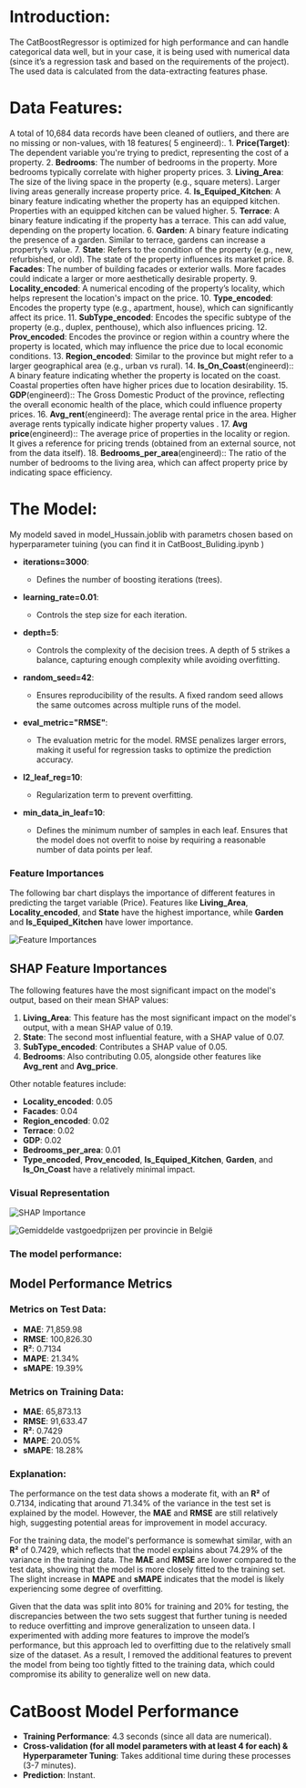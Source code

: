 # Introduction:
The CatBoostRegressor is optimized for high performance and can handle categorical data well, but in your case, it is being used with numerical data (since it’s a regression task and based on the requirements of the project). The used data is calculated from the data-extracting features phase.

# Data Features:
A total of 10,684 data records have been cleaned of outliers, and there are no missing or non-values, with 18 features( 5 engineerd):.
    1. **Price(Target)**: The dependent variable you're trying to predict, representing the cost of a property.
    2. **Bedrooms**: The number of bedrooms in the property. More bedrooms typically correlate with higher property prices.
    3. **Living_Area**: The size of the living space in the property (e.g., square meters). Larger living areas generally increase property price.
    4. **Is_Equiped_Kitchen**: A binary feature indicating whether the property has an equipped kitchen. Properties with an equipped kitchen can be valued higher.
    5. **Terrace**: A binary feature indicating if the property has a terrace. This can add value, depending on the property location.
    6. **Garden**: A binary feature indicating the presence of a garden. Similar to terrace, gardens can increase a property’s value.
    7. **State**: Refers to the condition of the property (e.g., new, refurbished, or old). The state of the property influences its market price.
    8. **Facades**: The number of building facades or exterior walls. More facades could indicate a larger or more aesthetically desirable property.
    9. **Locality_encoded**: A numerical encoding of the property’s locality, which helps represent the location's impact on the price.
    10. **Type_encoded**: Encodes the property type (e.g., apartment, house), which can significantly affect its price.
    11. **SubType_encoded**: Encodes the specific subtype of the property (e.g., duplex, penthouse), which also influences pricing.
    12. **Prov_encoded**: Encodes the province or region within a country where the property is located, which may influence the price due to local economic conditions.
    13. **Region_encoded**: Similar to the province but might refer to a larger geographical area (e.g., urban vs rural).
    14. **Is_On_Coast**(engineerd):: A binary feature indicating whether the property is located on the coast. Coastal properties often have higher prices due to location desirability.
    15. **GDP**(engineerd):: The Gross Domestic Product of the province, reflecting the overall economic health of the place, which could influence property prices.
    16. **Avg_rent**(engineerd): The average rental price in the area. Higher average rents typically indicate higher property values .
    17. **Avg price**(engineerd):: The average price of properties in the locality or region. It gives a reference for pricing trends (obtained from an external source, not from the data itself).
    18. **Bedrooms_per_area**(engineerd):: The ratio of the number of bedrooms to the living area, which can affect property price by indicating space efficiency.



# The Model:
My modeld saved in model_Hussain.joblib  with parametrs chosen based on hyperparameter tuining (you can find it in CatBoost_Buliding.ipynb ) 


- **iterations=3000**: 
  - Defines the number of boosting iterations (trees). 

- **learning_rate=0.01**: 
  - Controls the step size for each iteration.

- **depth=5**: 
  - Controls the complexity of the decision trees. A depth of 5 strikes a balance, capturing enough complexity while avoiding overfitting.

- **random_seed=42**: 
  - Ensures reproducibility of the results. A fixed random seed allows the same outcomes across multiple runs of the model.

- **eval_metric="RMSE"**: 
  - The evaluation metric for the model. RMSE penalizes larger errors, making it useful for regression tasks to optimize the prediction accuracy.

- **l2_leaf_reg=10**: 
  - Regularization term to prevent overfitting. 

- **min_data_in_leaf=10**: 
  - Defines the minimum number of samples in each leaf. Ensures that the model does not overfit to noise by requiring a reasonable number of data points per leaf.


### Feature Importances

The following bar chart displays the importance of different features in predicting the target variable (Price). Features like **Living_Area**, **Locality_encoded**, and **State** have the highest importance, while **Garden** and **Is_Equiped_Kitchen** have lower importance.

![Feature Importances](sandbox:/mnt/data/d.png)
## SHAP Feature Importances

The following features have the most significant impact on the model's output, based on their mean SHAP values:

1. **Living_Area**: This feature has the most significant impact on the model's output, with a mean SHAP value of 0.19.
2. **State**: The second most influential feature, with a SHAP value of 0.07.
3. **SubType_encoded**: Contributes a SHAP value of 0.05.
4. **Bedrooms**: Also contributing 0.05, alongside other features like **Avg_rent** and **Avg_price**.

Other notable features include:
- **Locality_encoded**: 0.05
- **Facades**: 0.04
- **Region_encoded**: 0.02
- **Terrace**: 0.02
- **GDP**: 0.02
- **Bedrooms_per_area**: 0.01
- **Type_encoded**, **Prov_encoded**, **Is_Equiped_Kitchen**, **Garden**, and **Is_On_Coast** have a relatively minimal impact.

### Visual Representation
![SHAP Importance](./image.png)

![Gemiddelde vastgoedprijzen per provincie in België](average_prices_belgium.png)


### The model performance:

## Model Performance Metrics

### Metrics on Test Data:
- **MAE**: 71,859.98
- **RMSE**: 100,826.30
- **R²**: 0.7134
- **MAPE**: 21.34%
- **sMAPE**: 19.39%

### Metrics on Training Data:
- **MAE**: 65,873.13
- **RMSE**: 91,633.47
- **R²**: 0.7429
- **MAPE**: 20.05%
- **sMAPE**: 18.28%

### Explanation:
The performance on the test data shows a moderate fit, with an **R²** of 0.7134, indicating that around 71.34% of the variance in the test set is explained by the model. However, the **MAE** and **RMSE** are still relatively high, suggesting potential areas for improvement in model accuracy.

For the training data, the model's performance is somewhat similar, with an **R²** of 0.7429, which reflects that the model explains about 74.29% of the variance in the training data. The **MAE** and **RMSE** are lower compared to the test data, showing that the model is more closely fitted to the training set. The slight increase in **MAPE** and **sMAPE** indicates that the model is likely experiencing some degree of overfitting.

Given that the data was split into 80% for training and 20% for testing, the discrepancies between the two sets suggest that further tuning is needed to reduce overfitting and improve generalization to unseen data. I experimented with adding more features to improve the model’s performance, but this approach led to overfitting due to the relatively small size of the dataset. As a result, I removed the additional features to prevent the model from being too tightly fitted to the training data, which could compromise its ability to generalize well on new data.

# CatBoost Model Performance

- **Training Performance**: 4.3 seconds (since all data are numerical).
- **Cross-validation (for all model parameters with at least 4 for each) & Hyperparameter Tuning**: Takes additional time during these processes (3-7 minutes).
- **Prediction**: Instant.

